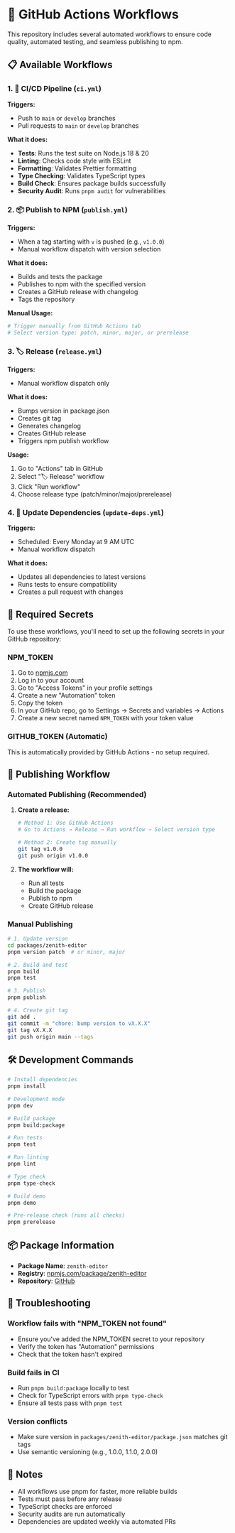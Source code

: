 # 🔄 GitHub Actions Workflows

This repository includes several automated workflows to ensure code quality, automated testing, and seamless publishing to npm.

## 📋 Available Workflows

### 1. 🧪 CI/CD Pipeline (`ci.yml`)

**Triggers:**

- Push to `main` or `develop` branches
- Pull requests to `main` or `develop` branches

**What it does:**

- **Tests**: Runs the test suite on Node.js 18 & 20
- **Linting**: Checks code style with ESLint
- **Formatting**: Validates Prettier formatting
- **Type Checking**: Validates TypeScript types
- **Build Check**: Ensures package builds successfully
- **Security Audit**: Runs `pnpm audit` for vulnerabilities

### 2. 📦 Publish to NPM (`publish.yml`)

**Triggers:**

- When a tag starting with `v` is pushed (e.g., `v1.0.0`)
- Manual workflow dispatch with version selection

**What it does:**

- Builds and tests the package
- Publishes to npm with the specified version
- Creates a GitHub release with changelog
- Tags the repository

**Manual Usage:**

```bash
# Trigger manually from GitHub Actions tab
# Select version type: patch, minor, major, or prerelease
```

### 3. 🏷️ Release (`release.yml`)

**Triggers:**

- Manual workflow dispatch only

**What it does:**

- Bumps version in package.json
- Creates git tag
- Generates changelog
- Creates GitHub release
- Triggers npm publish workflow

**Usage:**

1. Go to "Actions" tab in GitHub
2. Select "🏷️ Release" workflow
3. Click "Run workflow"
4. Choose release type (patch/minor/major/prerelease)

### 4. 🔄 Update Dependencies (`update-deps.yml`)

**Triggers:**

- Scheduled: Every Monday at 9 AM UTC
- Manual workflow dispatch

**What it does:**

- Updates all dependencies to latest versions
- Runs tests to ensure compatibility
- Creates a pull request with changes

## 🔑 Required Secrets

To use these workflows, you'll need to set up the following secrets in your GitHub repository:

### NPM_TOKEN

1. Go to [npmjs.com](https://www.npmjs.com)
2. Log in to your account
3. Go to "Access Tokens" in your profile settings
4. Create a new "Automation" token
5. Copy the token
6. In your GitHub repo, go to Settings → Secrets and variables → Actions
7. Create a new secret named `NPM_TOKEN` with your token value

### GITHUB_TOKEN (Automatic)

This is automatically provided by GitHub Actions - no setup required.

## 🚀 Publishing Workflow

### Automated Publishing (Recommended)

1. **Create a release:**

   ```bash
   # Method 1: Use GitHub Actions
   # Go to Actions → Release → Run workflow → Select version type

   # Method 2: Create tag manually
   git tag v1.0.0
   git push origin v1.0.0
   ```

2. **The workflow will:**
   - Run all tests
   - Build the package
   - Publish to npm
   - Create GitHub release

### Manual Publishing

```bash
# 1. Update version
cd packages/zenith-editor
pnpm version patch  # or minor, major

# 2. Build and test
pnpm build
pnpm test

# 3. Publish
pnpm publish

# 4. Create git tag
git add .
git commit -m "chore: bump version to vX.X.X"
git tag vX.X.X
git push origin main --tags
```

## 🛠️ Development Commands

```bash
# Install dependencies
pnpm install

# Development mode
pnpm dev

# Build package
pnpm build:package

# Run tests
pnpm test

# Run linting
pnpm lint

# Type check
pnpm type-check

# Build demo
pnpm demo

# Pre-release check (runs all checks)
pnpm prerelease
```

## 📦 Package Information

- **Package Name**: `zenith-editor`
- **Registry**: [npmjs.com/package/zenith-editor](https://www.npmjs.com/package/zenith-editor)
- **Repository**: [GitHub](https://github.com/amitjha329/zenith-editor-monorepo)

## 🐛 Troubleshooting

### Workflow fails with "NPM_TOKEN not found"

- Ensure you've added the NPM_TOKEN secret to your repository
- Verify the token has "Automation" permissions
- Check that the token hasn't expired

### Build fails in CI

- Run `pnpm build:package` locally to test
- Check for TypeScript errors with `pnpm type-check`
- Ensure all tests pass with `pnpm test`

### Version conflicts

- Make sure version in `packages/zenith-editor/package.json` matches git tags
- Use semantic versioning (e.g., 1.0.0, 1.1.0, 2.0.0)

## 📝 Notes

- All workflows use pnpm for faster, more reliable builds
- Tests must pass before any release
- TypeScript checks are enforced
- Security audits are run automatically
- Dependencies are updated weekly via automated PRs
